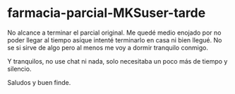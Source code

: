 # farmacia-parcial-MKSuser-tarde

No alcance a terminar el parcial original. 
Me quedé medio enojado por no poder llegar al tiempo asíque intenté terminarlo en casa ni bien llegué.
No se si sirve de algo pero al menos me voy a dormir tranquilo conmigo.

Y tranquilos, no use chat ni nada, solo necesitaba un poco más de tiempo y silencio.

Saludos y buen finde.
